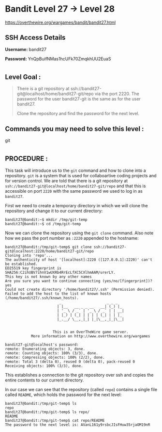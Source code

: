 # Bandit Level 27 -> Level 28 #

https://overthewire.org/wargames/bandit/bandit27.html

## SSH Access Details ##
**Username:**  bandit27

**Password:**  YnQpBuifNMas1hcUFk70ZmqkhUU2EuaS

#

## Level Goal : ##
>There is a git repository at ssh://bandit27-git@localhost/home/bandit27-git/repo via the port 2220. The password for the user bandit27-git is the same as for the user bandit27.
>
>Clone the repository and find the password for the next level.



## Commands you may need to solve this level : ##
git

#  
## PROCEDURE : ##

This task will introduce us to the `git` command and how to clone into a repository.  `git` is a system that is used for collaboartive coding projects and for version control.  We are told that there is a git repository at `ssh://bandit27-git@localhost/home/bandit27-git/repo` and that this is accessible on port `2220` with the same password we used to log in as `bandit27`.

First we need to create a temporary directory in which we will clone the repository and change it to our current directory:

```console
bandit27@bandit:~$ mkdir /tmp/git-temp
bandit27@bandit:~$ cd /tmp/git-temp
```

Now we can clone the repository using the `git clone` command.  Also note how we pass the port number as `:2220` appended to the hostname:

```console
bandit27@bandit:/tmp/git-temp$ git clone ssh://bandit27-git@localhost:2220/home/bandit27-git/repo
Cloning into 'repo'...
The authenticity of host '[localhost]:2220 ([127.0.0.1]:2220)' can't be established.
ED25519 key fingerprint is SHA256:C2ihUBV7ihnV1wUXRb4RrEcLfXC5CXlhmAAM/urerLY.
This key is not known by any other names
Are you sure you want to continue connecting (yes/no/[fingerprint])? yes
Could not create directory '/home/bandit27/.ssh' (Permission denied).
Failed to add the host to the list of known hosts (/home/bandit27/.ssh/known_hosts).
                         _                     _ _ _
                        | |__   __ _ _ __   __| (_) |_
                        | '_ \ / _` | '_ \ / _` | | __|
                        | |_) | (_| | | | | (_| | | |_
                        |_.__/ \__,_|_| |_|\__,_|_|\__|


                      This is an OverTheWire game server.
            More information on http://www.overthewire.org/wargames

bandit27-git@localhost's password:
remote: Enumerating objects: 3, done.
remote: Counting objects: 100% (3/3), done.
remote: Compressing objects: 100% (2/2), done.
remote: Total 3 (delta 0), reused 0 (delta 0), pack-reused 0
Receiving objects: 100% (3/3), done.
```

This establishes a connection to the git repository over ssh and copies the entire contents to our current directory.

In our case we can see that the repository (called `repo`) contains a single file called `README`, which holds the password for the next level:

```console
bandit27@bandit:/tmp/git-temp$ ls
repo
bandit27@bandit:/tmp/git-temp$ ls repo/
README
bandit27@bandit:/tmp/git-temp$ cat repo/README
The password to the next level is: AVanL161y9rsbcJIsFHuw35rjaOM19nR
```

